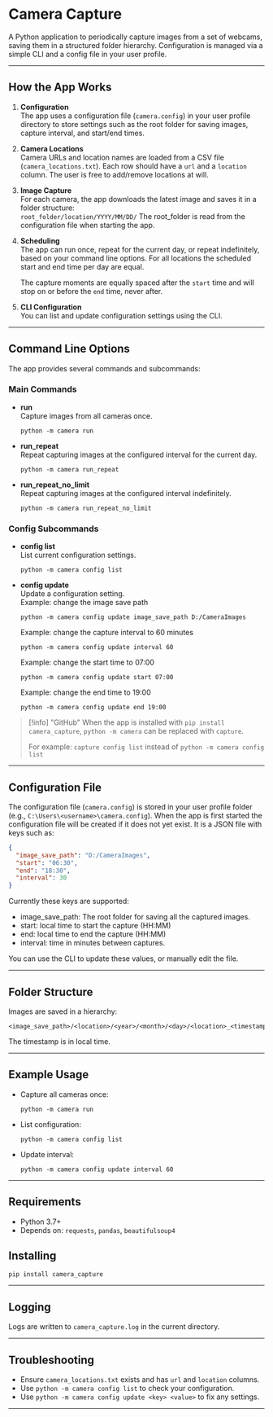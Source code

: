 # Camera Capture

A Python application to periodically capture images from a set of webcams, saving them in a structured folder hierarchy. Configuration is managed via a simple CLI and a config file in your user profile.

---

## How the App Works

1. **Configuration**  
   The app uses a configuration file (`camera.config`) in your user profile directory to store settings such as the root folder for saving images, capture interval, and start/end times.

2. **Camera Locations**  
   Camera URLs and location names are loaded from a CSV file (`camera_locations.txt`). Each row should have a `url` and a `location` column. The user is free to add/remove locations at will.

3. **Image Capture**  
   For each camera, the app downloads the latest image and saves it in a folder structure:  
   `root_folder/location/YYYY/MM/DD/`
   The root_folder is read from the configuration file when starting the app.

4. **Scheduling**  
   The app can run once, repeat for the current day, or repeat indefinitely, based on your command line options. For all locations the scheduled start and end time per day are equal.

   The capture moments are equally spaced after the `start` time and will stop
   on or before the `end` time, never after.

5. **CLI Configuration**  
   You can list and update configuration settings using the CLI.

---

## Command Line Options

The app provides several commands and subcommands:

### Main Commands

- **run**  
  Capture images from all cameras once.

  ```
  python -m camera run
  ```

- **run_repeat**  
  Repeat capturing images at the configured interval for the current day.

  ```
  python -m camera run_repeat
  ```

- **run_repeat_no_limit**  
  Repeat capturing images at the configured interval indefinitely.
  ```
  python -m camera run_repeat_no_limit
  ```

### Config Subcommands

- **config list**  
  List current configuration settings.

  ```
  python -m camera config list
  ```

- **config update <key> <value>**  
  Update a configuration setting.  
  Example: change the image save path
  ```
  python -m camera config update image_save_path D:/CameraImages
  ```
  Example: change the capture interval to 60 minutes
  ```
  python -m camera config update interval 60
  ```
  Example: change the start time to 07:00
  ```
  python -m camera config update start 07:00
  ```
  Example: change the end time to 19:00
  ```
  python -m camera config update end 19:00
  ```

> [!info] "GitHub"
> When the app is installed with `pip install camera_capture`, `python -m camera` can be replaced with `capture`.
>
> For example:
> `capture config list` instead of `python -m camera config list`

---

## Configuration File

The configuration file (`camera.config`) is stored in your user profile folder (e.g., `C:\Users\<username>\camera.config`).
When the app is first started the configuration file will be created if it does not yet exist.
It is a JSON file with keys such as:

```json
{
  "image_save_path": "D:/CameraImages",
  "start": "06:30",
  "end": "18:30",
  "interval": 30
}
```

Currently these keys are supported:

- image_save_path: The root folder for saving all the captured images.
- start: local time to start the capture (HH:MM)
- end: local time to end the capture (HH:MM)
- interval: time in minutes between captures.

You can use the CLI to update these values, or manually edit the file.

---

## Folder Structure

Images are saved in a hierarchy:

```
<image_save_path>/<location>/<year>/<month>/<day>/<location>_<timestamp>.jpg
```

The timestamp is in local time.

---

## Example Usage

- Capture all cameras once:

  ```
  python -m camera run
  ```

- List configuration:

  ```
  python -m camera config list
  ```

- Update interval:
  ```
  python -m camera config update interval 60
  ```

---

## Requirements

- Python 3.7+
- Depends on: `requests`, `pandas`, `beautifulsoup4`

## Installing

```
pip install camera_capture
```

---

## Logging

Logs are written to `camera_capture.log` in the current directory.

---

## Troubleshooting

- Ensure `camera_locations.txt` exists and has `url` and `location` columns.
- Use `python -m camera config list` to check your configuration.
- Use `python -m camera config update <key> <value>` to fix any settings.

---
